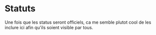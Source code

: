# Statuts

Une fois que les status seront officiels, ca me semble plutot cool de les inclure ici afin qu'ils soient visible par tous.